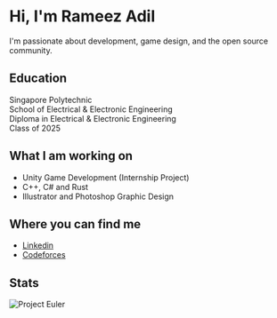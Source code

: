 # Hi, I'm Rameez Adil

I'm passionate about development, game design, and the open source community.

## Education
Singapore Polytechnic <br/>
School of Electrical & Electronic Engineering <br/>
Diploma in Electrical & Electronic Engineering <br/>
Class of 2025

## What I am working on
- Unity Game Development (Internship Project)
- C++, C# and Rust
- Illustrator and Photoshop Graphic Design

## Where you can find me
- [Linkedin](https://www.linkedin.com/in/rameezadil/)
- [Codeforces](https://codeforces.com/profile/splodster)

## Stats
![Project Euler](https://projecteuler.net/profile/splodster.png)
